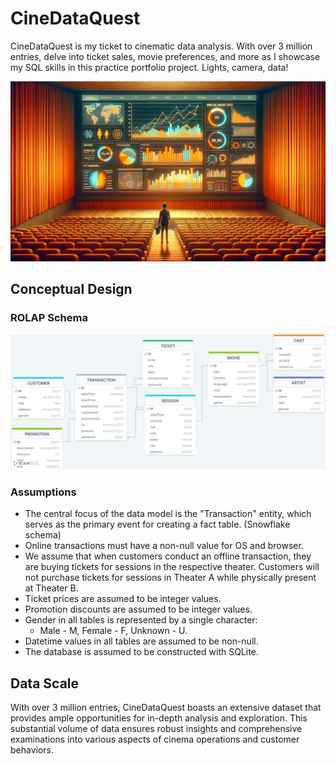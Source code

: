 # CineDataQuest

CineDataQuest is my ticket to cinematic data analysis. With over 3 million entries, delve into ticket sales, movie preferences, and more as I showcase my SQL skills in this practice portfolio project. Lights, camera, data!

![cover](cover.jpg)

## Conceptual Design

### ROLAP Schema

![db-schema](db_screenshot/schema.png)

### Assumptions

- The central focus of the data model is the "Transaction" entity, which serves as the primary event for creating a fact table. (Snowflake schema)
- Online transactions must have a non-null value for OS and browser.
- We assume that when customers conduct an offline transaction, they are buying tickets for sessions in the respective theater. Customers will not purchase tickets for sessions in Theater A while physically present at Theater B.
- Ticket prices are assumed to be integer values.
- Promotion discounts are assumed to be integer values.
- Gender in all tables is represented by a single character:
  - Male - M, Female - F, Unknown - U.
- Datetime values in all tables are assumed to be non-null.
- The database is assumed to be constructed with SQLite.

## Data Scale

With over 3 million entries, CineDataQuest boasts an extensive dataset that provides ample opportunities for in-depth analysis and exploration. This substantial volume of data ensures robust insights and comprehensive examinations into various aspects of cinema operations and customer behaviors.

